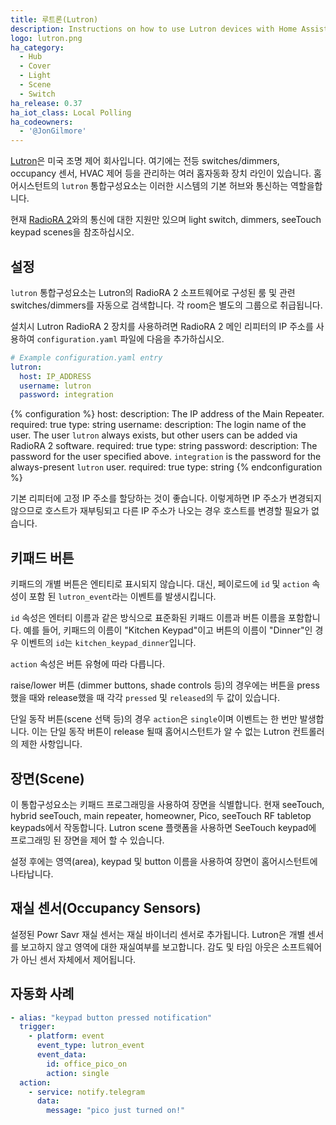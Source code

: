```yaml
---
title: 루트론(Lutron)
description: Instructions on how to use Lutron devices with Home Assistant.
logo: lutron.png
ha_category:
  - Hub
  - Cover
  - Light
  - Scene
  - Switch
ha_release: 0.37
ha_iot_class: Local Polling
ha_codeowners:
  - '@JonGilmore'
---
```


[Lutron](http://www.lutron.com/)은 미국 조명 제어 회사입니다. 여기에는 전등 switches/dimmers, occupancy 센서, HVAC 제어 등을 관리하는 여러 홈자동화 장치 라인이 있습니다. 홈어시스턴트의 `lutron` 통합구성요소는 이러한 시스템의 기본 허브와 통신하는 역할을합니다.

현재 [RadioRA 2](http://www.lutron.com/en-US/Products/Pages/WholeHomeSystems/RadioRA2/Overview.aspx)와의 통신에 대한 지원만 있으며 light switch, dimmers, seeTouch keypad scenes을 참조하십시오.

## 설정

`lutron` 통합구성요소는 Lutron의 RadioRA 2 소프트웨어로 구성된 룸 및 관련 switches/dimmers를 자동으로 검색합니다. 각 room은 별도의 그룹으로 취급됩니다.

설치시 Lutron RadioRA 2 장치를 사용하려면 RadioRA 2 메인 리피터의 IP 주소를 사용하여 `configuration.yaml` 파일에 다음을 추가하십시오.

``` yaml
# Example configuration.yaml entry
lutron:
  host: IP_ADDRESS
  username: lutron
  password: integration
```

{% configuration %}
host:
  description: The IP address of the Main Repeater.
  required: true
  type: string
username:
  description: The login name of the user. The user `lutron` always exists, but other users can be added via RadioRA 2 software.
  required: true
  type: string
password:
  description: The password for the user specified above. `integration` is the password for the always-present `lutron` user.
  required: true
  type: string
{% endconfiguration %}

<div class='note'>

기본 리피터에 고정 IP 주소를 할당하는 것이 좋습니다. 이렇게하면 IP 주소가 변경되지 않으므로 호스트가 재부팅되고 다른 IP 주소가 나오는 경우 호스트를 변경할 필요가 없습니다.

</div>

## 키패드 버튼

키패드의 개별 버튼은 엔티티로 표시되지 않습니다. 대신, 페이로드에 `id` 및 `action` 속성이 포함 된 `lutron_event`라는 이벤트를 발생시킵니다.

`id` 속성은 엔터티 이름과 같은 방식으로 표준화된 키패드 이름과 버튼 이름을 포함합니다. 예를 들어, 키패드의 이름이 "Kitchen Keypad"이고 버튼의 이름이 "Dinner"인 경우 이벤트의 `id`는 `kitchen_keypad_dinner`입니다.

`action` 속성은 버튼 유형에 따라 다릅니다.

raise/lower 버튼 (dimmer buttons, shade controls 등)의 경우에는 버튼을 press했을 때와 release했을 때 각각 `pressed` 및 `released`의 두 값이 있습니다.

단일 동작 버튼(scene 선택 등)의 경우 `action`은 `single`이며 이벤트는 한 번만 발생합니다. 이는 단일 동작 버튼이 release 될때 홈어시스턴트가 알 수 없는 Lutron 컨트롤러의 제한 사항입니다.

## 장면(Scene)

이 통합구성요소는 키패드 프로그래밍을 사용하여 장면을 식별합니다. 현재 seeTouch, hybrid seeTouch, main repeater, homeowner, Pico, seeTouch RF tabletop keypads에서 작동합니다.
Lutron scene 플랫폼을 사용하면 SeeTouch keypad에 프로그래밍 된 장면을 제어 할 수 있습니다.

설정 후에는 영역(area), keypad 및 button 이름을 사용하여 장면이 홈어시스턴트에 나타납니다.

## 재실 센서(Occupancy Sensors)

설정된 Powr Savr 재실 센서는 재실 바이너리 센서로 추가됩니다. Lutron은 개별 센서를 보고하지 않고 영역에 대한 재실여부를 보고합니다. 감도 및 타임 아웃은 소프트웨어가 아닌 센서 자체에서 제어됩니다.

## 자동화 사례

``` yaml
- alias: "keypad button pressed notification"
  trigger:
    - platform: event
      event_type: lutron_event
      event_data:
        id: office_pico_on
        action: single
  action:
    - service: notify.telegram
      data:
        message: "pico just turned on!"
```
